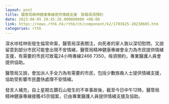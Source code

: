```yaml
---
layout: post
title: 醫管局精神健康專線提供情緒支援　致電毋須預約
date: 2023-06-05 20:45:26.000000000 +08:00
link: https://news.rthk.hk/rthk/ch/component/k2/1703625-20230605.htm
categories: rthk
---
```


深水埗桂林街發生倫常命案，醫管局深表關注，向死者的家人致以深切慰問，又說留意到部分市民可能會出現不安情緒，醫管局精神健康專線會全力為市民提供情緒支援，有需要的市民可致電24小時專線2466 7350，毋須預約，專業醫護人員會提供協助。

醫管局又說，會加派人手全力為有需要的市民，包括少數族裔人士提供情緒支援，協助受影響市民盡快處理不安情緒。
 
發言人補充，自上星期五鑽石山發生的不幸事故後，截至今日中午12時，醫管局精神健康專線接獲45宗個案，已由專業醫護人員提供情緒支援及協助。
